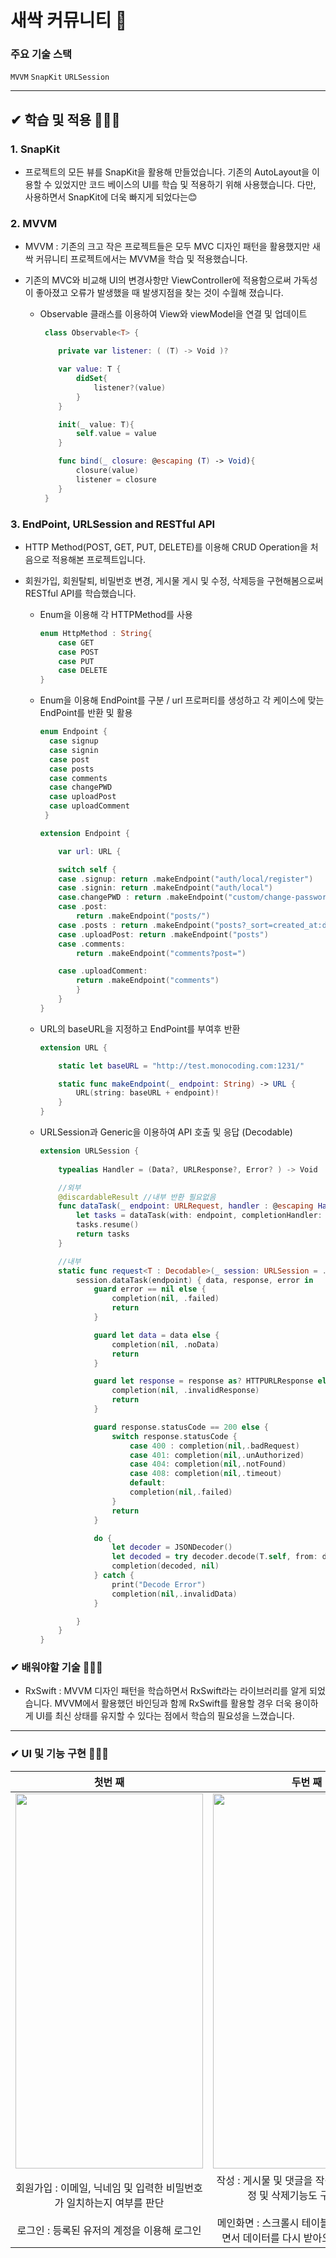 # 새싹 커뮤니티 🌱

### 주요 기술 스택
`MVVM` `SnapKit` `URLSession` 

---

##  ✔ 학습 및 적용 🏃🏻‍♂️

### 1. SnapKit 
   * 프로젝트의 모든 뷰를 SnapKit을 활용해 만들었습니다. 기존의 AutoLayout을 이용할 수 있었지만 코드 베이스의 UI를 학습 및 적용하기 위해 사용했습니다. 다만, 사용하면서 SnapKit에 더욱 빠지게 되었다는😊


### 2. MVVM
   * MVVM : 기존의 크고 작은 프로젝트들은 모두 MVC 디자인 패턴을 활용했지만 새싹 커뮤니티 프로젝트에서는 MVVM을 학습 및 적용했습니다. 
   * 기존의 MVC와 비교해 UI의 변경사항만 ViewController에 적용함으로써 가독성이 좋아졌고 오류가 발생했을 때 발생지점을 찾는 것이 수월해 졌습니다.

      * Observable 클래스를 이용하여 View와 viewModel을 연결 및 업데이트 

        ```swift
         class Observable<T> {

            private var listener: ( (T) -> Void )?

            var value: T {
                didSet{
                    listener?(value)
                }
            }

            init(_ value: T){
                self.value = value
            }

            func bind(_ closure: @escaping (T) -> Void){
                closure(value)
                listener = closure
            }
         }
        ```
        
### 3. EndPoint, URLSession and RESTful API
   * HTTP Method(POST, GET, PUT, DELETE)를 이용해 CRUD Operation을 처음으로 적용해본 프로젝트입니다. 
   * 회원가입, 회원탈퇴, 비밀번호 변경, 게시물 게시 및 수정, 삭제등을 구현해봄으로써 RESTful API를 학습했습니다.
   
      * Enum을 이용해 각 HTTPMethod를 사용  

        ```swift
        enum HttpMethod : String{
            case GET
            case POST
            case PUT
            case DELETE
        }
        ```        

     * Enum을 이용해 EndPoint를 구분 / url 프로퍼티를 생성하고 각 케이스에 맞는 EndPoint를 반환 및 활용

        ```swift
        enum Endpoint {
          case signup
          case signin
          case post
          case posts
          case comments
          case changePWD
          case uploadPost
          case uploadComment
         }

        extension Endpoint {

            var url: URL {

            switch self {
            case .signup: return .makeEndpoint("auth/local/register")
            case .signin: return .makeEndpoint("auth/local")
            case.changePWD : return .makeEndpoint("custom/change-password")
            case .post:
                return .makeEndpoint("posts/")
            case .posts : return .makeEndpoint("posts?_sort=created_at:desc")
            case .uploadPost: return .makeEndpoint("posts")
            case .comments:
                return .makeEndpoint("comments?post=")

            case .uploadComment:
                return .makeEndpoint("comments")
                }
            }
        }
        ```

     * URL의 baseURL을 지정하고 EndPoint를 부여후 반환

        ```swift
        extension URL {

            static let baseURL = "http://test.monocoding.com:1231/"

            static func makeEndpoint(_ endpoint: String) -> URL {
                URL(string: baseURL + endpoint)!
            }
        }
        ```
     * URLSession과 Generic을 이용하여 API 호출 및 응답 (Decodable)

        ```swift
        extension URLSession {
    
            typealias Handler = (Data?, URLResponse?, Error? ) -> Void

            //외부
            @discardableResult //내부 반환 필요없음
            func dataTask(_ endpoint: URLRequest, handler : @escaping Handler) -> URLSessionDataTask {
                let tasks = dataTask(with: endpoint, completionHandler: handler)
                tasks.resume()
                return tasks
            }

            //내부
            static func request<T : Decodable>(_ session: URLSession = .shared,endpoint: URLRequest,completion : @escaping  (T?, APIError?) -> Void){
                session.dataTask(endpoint) { data, response, error in
                    guard error == nil else {
                        completion(nil, .failed)
                        return
                    }

                    guard let data = data else {
                        completion(nil, .noData)
                        return
                    }

                    guard let response = response as? HTTPURLResponse else {
                        completion(nil, .invalidResponse)
                        return
                    }

                    guard response.statusCode == 200 else {
                        switch response.statusCode {
                            case 400 : completion(nil,.badRequest)
                            case 401: completion(nil,.unAuthorized)
                            case 404: completion(nil,.notFound)
                            case 408: completion(nil,.timeout)
                            default:
                            completion(nil,.failed)
                        }
                        return
                    }

                    do {
                        let decoder = JSONDecoder()
                        let decoded = try decoder.decode(T.self, from: data)
                        completion(decoded, nil)
                    } catch {
                        print("Decode Error")
                        completion(nil,.invalidData)
                    }

                }
            }
        }
        ```

###  ✔ 배워야할 기술 🏃🏻‍♂️
  * RxSwift : MVVM 디자인 패턴을 학습하면서 RxSwift라는 라이브러리를 알게 되었습니다. MVVM에서 활용했던 바인딩과 함께 RxSwift를 활용할 경우 더욱 용이하게 UI를 최신 상태를 유지할 수 있다는 점에서 학습의 필요성을 느꼈습니다.

---

### ✔ UI 및 기능 구현 🧑🏻‍💻
<div : center>
  
|첫번 째|두번 째|
|:---:|:---:|
|<img src="https://user-images.githubusercontent.com/53691249/152357393-6680d3dd-9218-4a4e-af7d-48c525031ce5.gif" width="300" height="600"/>|<img src="https://user-images.githubusercontent.com/53691249/152357638-a2c281ab-7af4-41c2-b09f-c242dd273ba5.gif" width="300" height="600"/>|
| 회원가입 : 이메일, 닉네임 및 입력한 비밀번호가 일치하는지 여부를 판단<br></br> 로그인 : 등록된 유저의 계정을 이용해 로그인| 작성 : 게시물 및 댓글을 작성할 수 있으며 수정 및 삭제기능도 구현하였음 <br></br>메인화면 : 스크롤시 테이블뷰를 리프레쉬하면서 데이터를 다시 받아오는 기능을 구현|

</div>



